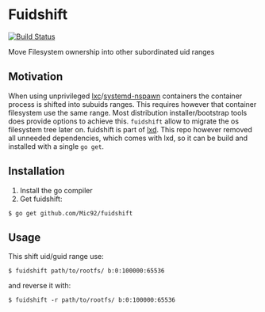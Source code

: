 # Fuidshift

[![Build Status](https://travis-ci.org/Mic92/fuidshift.svg?branch=master)](https://travis-ci.org/Mic92/fuidshift)

Move Filesystem ownership into other subordinated uid ranges

## Motivation

When using unprivileged [lxc](https://linuxcontainers.org/)/[systemd-nspawn](http://www.freedesktop.org/software/systemd/man/systemd-nspawn.html)
containers the container process is shifted into subuids ranges.
This requires however that container filesystem use the same range. Most
distribution installer/bootstrap tools does provide options to achieve this.
`fuidshift` allow to migrate the os filesystem tree later on. fuidshift is part
of [lxd](https://linuxcontainers.org/lxd/). This repo however removed all unneeded dependencies,
which comes with lxd, so it can be build and installed with a single `go get`.

## Installation

1. Install the go compiler
2. Get fuidshift:
```
$ go get github.com/Mic92/fuidshift
```

## Usage

This shift uid/guid range use:

    $ fuidshift path/to/rootfs/ b:0:100000:65536

and reverse it with:

    $ fuidshift -r path/to/rootfs/ b:0:100000:65536
